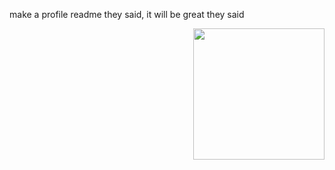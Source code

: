 make a profile readme they said, it will be great they said

<img align="right" width="210" src="https://user-images.githubusercontent.com/94678583/220162314-fa1e36e7-e5bf-476b-b31c-2c4c8171e7cc.gif" />
